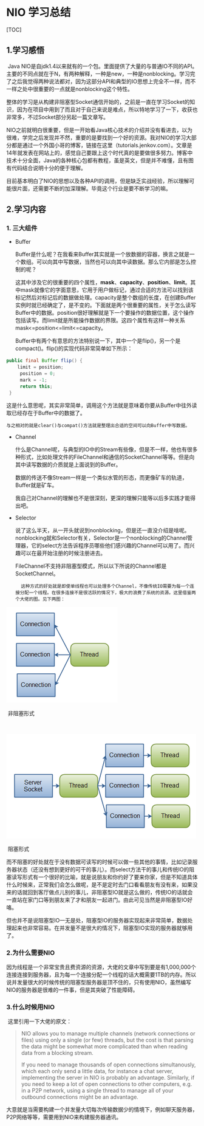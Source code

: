 # NIO 学习总结

[TOC]

## 1.学习感悟

​	Java NIO是自jdk1.4以来就有的一个包。里面提供了大量的与普通IO不同的API。主要的不同点就在于N，有两种解释，一种是new，一种是nonblocking。学习完了之后我觉得两种说法都对，因为这部分API和典型的IO思想上完全不一样，而不一样之处中很重要的一点就是nonblocking这个特性。

​	整体的学习是从构建非阻塞型Socket通信开始的，之前是一直在学习Socket的知识，因为在项目中用到了而且对于自己来说是难点，所以特地学习了一下，收获也非常多，不过Socket部分另起一篇文章写。

​	NIO之前就明白很重要，但是一开始看Java核心技术的介绍并没有看进去，以为很难，学完之后发现并不然，重要的是要找到一个好的资源。我对NIO的学习大部分都是通过一个外国小哥的博客，链接在这里（tutorials.jenkov.com）。文章是14年就发表在网站上的，感觉自己要跟上这个时代真的是要做很多努力。博客中技术十分全面，Java的各种核心包都有教程，虽是英文，但是并不难懂，且有图有代码结合说明十分的便于理解。

​	目前基本明白了NIO的思想以及各种API的调用，但是缺乏实战经验，所以理解可能很片面，还需要不断的加深理解。毕竟这个行业是要不断学习的嘛。

## 2.学习内容

### 1. 三大组件

- Buffer

 	Buffer是什么呢？在我看来Buffer其实就是一个放数据的容器，换言之就是一个数组。可以向其中写数据，当然也可以向其中读数据。那么它内部是怎么控制的呢？

 	这其中涉及它的很重要的四个属性，**mask**、**capacity**、**position**、**limit**。其中mask就像它的字面意思，它用于用户做标记，通过合适的方法可以找到该标记然后对标记后的数据做处理。capacity是整个数组的长度，在创建Buffer实例时就已经确定了，是不变的。下面就是两个很重要的属性，关于怎么读写Buffer中的数据。position很好理解就是下一个要操作的数据位置，这个操作包括读写。而limit就是所能操作数据的界限。这四个属性有这样一种关系mask<=position<=limit<=capacity。

 	Buffer中有两个有意思的方法特别说一下，其中一个是flip()，另一个是compact()。flip()的实现代码非常简单如下所示：

```java
public final Buffer flip() {
	limit = position;
     position = 0;
     mark = -1;
     return this;
 }
```

 这是什么意思呢，其实非常简单，调用这个方法就是意味着你要从Buffer中往外读取已经存在于Buffer中的数据了。

 	与之相对的就是clear()与compat()方法就是整理出合适的空间可以向Buffer中写数据。

- Channel

   ​什么是Channel呢，与典型的IO中的Stream有些像，但是不一样，他也有很多种形式，比如处理文件的FileChannel和通信的SocketChannel等等。但是向其中读写数据的介质就是上面说到的Buffer。

    ​数据的传送不像Stream一样是一个类似水管的形态，而更像矿车的轨道，Buffer就是矿车。

    ​我自己对Channel的理解也不是很深刻，更深的理解只能等以后多实践才能得出吧。

- Selector

   ​	说了这么半天，从一开头就说到nonblocking，但是还一直没介绍是啥呢。nonblocking就和Selector有关，Selector是一个nonblocking的Channel管理器，它的select方法告诉程序员哪些他们感兴趣的Channel可以用了。而兴趣可以在最开始注册的时候注册进去。

    ​FileChannel不支持非阻塞型模式，所以以下所说的Channel都是SocketChannel。

    	这种方式的好处就是即使单线程也可以处理多个Channel，不像传统IO需要为每一个连接分配一个线程。在很多连接不是很活跃的情况下，极大的浪费了系统的资源。这里借鉴两个大佬的图。见下两图：

 ![nio-vs-io-3](../20170905images/nio-vs-io-3.png)

 ​								非阻塞形式

 ​

 ![nio-vs-io-4](../20170905images/nio-vs-io-4.png)

 ​								阻塞形式

 ​	而不阻塞的好处就在于没有数据可读写的时候可以做一些其他的事情，比如记录服务器状态（还没有想到更好的可干的事儿）。而select方法干的事儿和传统IO的阻塞读写形式有一个很好的比喻，就是说朋友和你约好了要来你家，但是不知道具体什么时候来，正常我们会怎么做呢，是不是定时去门口看看朋友有没有来，如果没来的话就回到客厅做点儿别的事儿，非阻塞型IO就是这么做的，传统IO的话就会一直站在家门口等到朋友来了才和朋友一起进门。由此可见当然是非阻塞型IO好咯。

 ​	但也并不是说阻塞型IO一无是处，阻塞型IO的服务器实现起来非常简单，数据处理起来也非常容易。在并发量不是很大的情况下，阻塞型IO实现的服务器就够用了。

### 2.为什么需要NIO

   ​	因为线程是一个非常宝贵且费资源的资源，大佬的文章中写到要是有1,000,000个连接连接到服务器，且为每一个连接分配一个线程的话大概需要1TB的内存。所以说并发量很大的时候传统的阻塞型服务器是顶不住的，只有使用NIO，虽然编写NIO的服务器是很难的一件事，但是其突破了性能障碍。

### 3.什么时候用NIO

   ​	这里引用一下大佬的原文：

   > NIO allows you to manage multiple channels (network connections or files) using only a single (or few) threads, but the cost is that parsing the data might be somewhat more complicated than when reading data from a blocking stream.
   >
   > If you need to manage thousands of open connections simultanously, which each only send a little data, for instance a chat server, implementing the server in NIO is probably an advantage. Similarly, if you need to keep a lot of open connections to other computers, e.g. in a P2P network, using a single thread to manage all of your outbound connections might be an advantage. 

   大意就是当需要构建一个并发量大切每次传输数据少的情境下，例如聊天服务器，P2P网络等等，需要用到NIO来构建服务器通讯。

